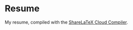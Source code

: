 Resume
======

My resume, compiled with the [ShareLaTeX Cloud Compiler](https://www.sharelatex.com/github/).
